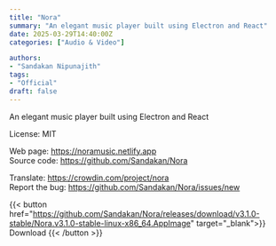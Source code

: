 ```yaml
---
title: "Nora"
summary: "An elegant music player built using Electron and React"
date: 2025-03-29T14:40:00Z
categories: ["Audio & Video"]

authors:
- "Sandakan Nipunajith"
tags: 
- "Official"
draft: false
---
```


An elegant music player built using Electron and React

License: MIT

Web page: <https://noramusic.netlify.app>  
Source code: <https://github.com/Sandakan/Nora>

Translate: <https://crowdin.com/project/nora>  
Report the bug: <https://github.com/Sandakan/Nora/issues/new>  

{{< button href="https://github.com/Sandakan/Nora/releases/download/v3.1.0-stable/Nora.v3.1.0-stable-linux-x86_64.AppImage" target="_blank">}}
Download
{{< /button >}}